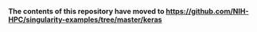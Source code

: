 **The contents of this repository have moved to https://github.com/NIH-HPC/singularity-examples/tree/master/keras**

